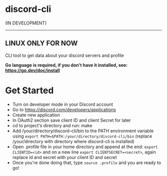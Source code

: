 # discord-cli
(IN DEVELOPMENT)

---

## LINUX ONLY FOR NOW

CLI tool to get data about your discord servers and profile

**Go language is required, if you don't have it installed, see: https://go.dev/doc/install**

# Get Started
- Turn on developer mode in your Discord account
- Go to https://discord.com/developers/applications
- Create new application
- In OAuth2 section save client ID and client Secret for later
- cd to project's directory and run: make
- Add /your/directory/discord-cli/bin to the PATH environment variable using `export PATH=$PATH:/your/directory/discord-cli/bin` (replace /your/directory with directory where discord-cli is installed)
- Open .profile file in your home directory and append at the end: `export CLIENTID=<id>` and on a new line `export CLIENTSECRET=<secret>`, again replace id and secret with your client ID and secret
- Once you're done doing that, type `source .profile` and you are ready to go!
